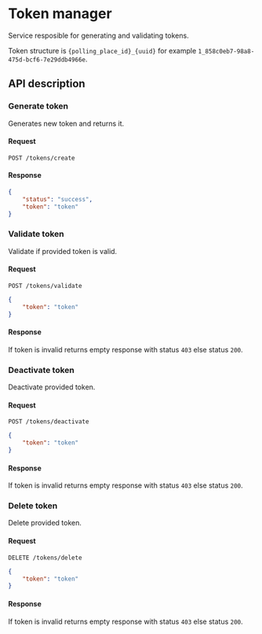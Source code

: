 # Token manager

Service resposible for generating and validating tokens.

Token structure is `{polling_place_id}_{uuid}` for example `1_858c0eb7-98a8-475d-bcf6-7e29ddb4966e`.

## API description


### Generate token
Generates new token and returns it.

#### Request
```http
POST /tokens/create
```

#### Response
```json
{
    "status": "success",
    "token": "token"
}
```


### Validate token
Validate if provided token is valid.

#### Request
```http
POST /tokens/validate
```
```json
{
    "token": "token"
}
```
#### Response
If token is invalid returns empty response with status `403` else status `200`.


### Deactivate token
Deactivate provided token.

#### Request
```http
POST /tokens/deactivate
```
```json
{
    "token": "token"
}
```
#### Response
If token is invalid returns empty response with status `403` else status `200`.


### Delete token
Delete provided token.

#### Request
```http
DELETE /tokens/delete
```
```json
{
    "token": "token"
}
```
#### Response
If token is invalid returns empty response with status `403` else status `200`.